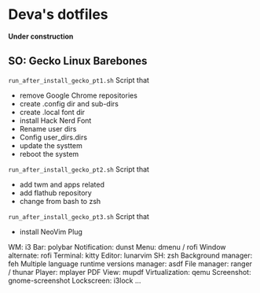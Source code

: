 # Deva's dotfiles
<b>Under construction</b>

## SO: Gecko Linux Barebones
```run_after_install_gecko_pt1.sh```
Script that
* remove Google Chrome repositories
* create .config dir and sub-dirs
* create .local font dir
* install Hack Nerd Font
* Rename user dirs
* Config user_dirs.dirs
* update the systtem
* reboot the system

```run_after_install_gecko_pt2.sh```
Script that
* add twm and apps related
* add flathub repository
* change from bash to zsh

```run_after_install_gecko_pt3.sh```
Script that
* install NeoVim Plug

WM: i3
Bar: polybar
Notification: dunst
Menu: dmenu / rofi
Window alternate: rofi
Terminal: kitty
Editor: lunarvim
SH: zsh
Background manager: feh
Multiple language runtime versions manager: asdf
File manager: ranger / thunar
Player: mplayer
PDF View: mupdf
Virtualization: qemu
Screenshot: gnome-screenshot
Lockscreen: i3lock
...

